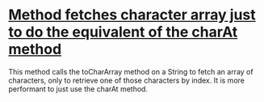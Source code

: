 # [Method fetches character array just to do the equivalent of the charAt method](http://fb-contrib.sourceforge.net/bugdescriptions.html#SPP_USE_CHARAT)

This method calls the toCharArray method on a String to fetch an array of characters, only
			to retrieve one of those characters by index. It is more performant to just use the charAt method.